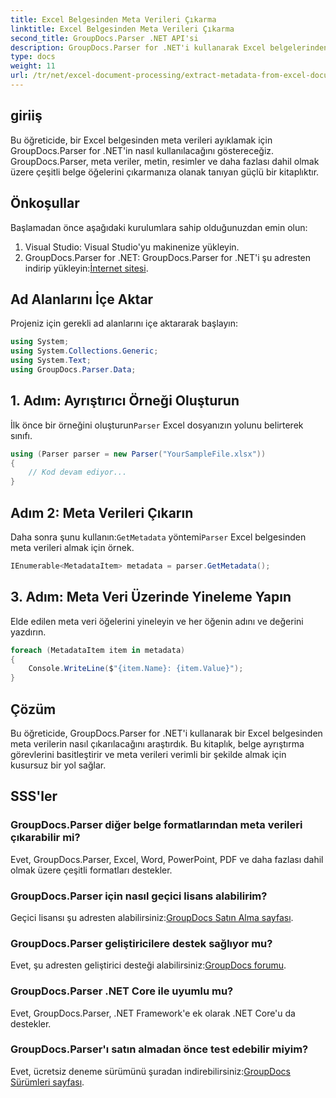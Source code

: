 ```yaml
---
title: Excel Belgesinden Meta Verileri Çıkarma
linktitle: Excel Belgesinden Meta Verileri Çıkarma
second_title: GroupDocs.Parser .NET API'si
description: GroupDocs.Parser for .NET'i kullanarak Excel belgelerinden meta verileri nasıl çıkaracağınızı öğrenin. Bu adım adım öğreticiyi izleyin.
type: docs
weight: 11
url: /tr/net/excel-document-processing/extract-metadata-from-excel-document/
---
```

## giriiş
Bu öğreticide, bir Excel belgesinden meta verileri ayıklamak için GroupDocs.Parser for .NET'in nasıl kullanılacağını göstereceğiz. GroupDocs.Parser, meta veriler, metin, resimler ve daha fazlası dahil olmak üzere çeşitli belge öğelerini çıkarmanıza olanak tanıyan güçlü bir kitaplıktır.
## Önkoşullar
Başlamadan önce aşağıdaki kurulumlara sahip olduğunuzdan emin olun:
1. Visual Studio: Visual Studio'yu makinenize yükleyin.
2.  GroupDocs.Parser for .NET: GroupDocs.Parser for .NET'i şu adresten indirip yükleyin:[İnternet sitesi](https://releases.groupdocs.com/parser/net/).

## Ad Alanlarını İçe Aktar
Projeniz için gerekli ad alanlarını içe aktararak başlayın:
```csharp
using System;
using System.Collections.Generic;
using System.Text;
using GroupDocs.Parser.Data;
```
## 1. Adım: Ayrıştırıcı Örneği Oluşturun
 İlk önce bir örneğini oluşturun`Parser` Excel dosyanızın yolunu belirterek sınıfı.
```csharp
using (Parser parser = new Parser("YourSampleFile.xlsx"))
{
    // Kod devam ediyor...
}
```
## Adım 2: Meta Verileri Çıkarın
 Daha sonra şunu kullanın:`GetMetadata` yöntemi`Parser` Excel belgesinden meta verileri almak için örnek.
```csharp
IEnumerable<MetadataItem> metadata = parser.GetMetadata();
```
## 3. Adım: Meta Veri Üzerinde Yineleme Yapın
Elde edilen meta veri öğelerini yineleyin ve her öğenin adını ve değerini yazdırın.
```csharp
foreach (MetadataItem item in metadata)
{
    Console.WriteLine($"{item.Name}: {item.Value}");
}
```

## Çözüm
Bu öğreticide, GroupDocs.Parser for .NET'i kullanarak bir Excel belgesinden meta verilerin nasıl çıkarılacağını araştırdık. Bu kitaplık, belge ayrıştırma görevlerini basitleştirir ve meta verileri verimli bir şekilde almak için kusursuz bir yol sağlar.

## SSS'ler
### GroupDocs.Parser diğer belge formatlarından meta verileri çıkarabilir mi?
Evet, GroupDocs.Parser, Excel, Word, PowerPoint, PDF ve daha fazlası dahil olmak üzere çeşitli formatları destekler.
### GroupDocs.Parser için nasıl geçici lisans alabilirim?
 Geçici lisansı şu adresten alabilirsiniz:[GroupDocs Satın Alma sayfası](https://purchase.groupdocs.com/temporary-license/).
### GroupDocs.Parser geliştiricilere destek sağlıyor mu?
 Evet, şu adresten geliştirici desteği alabilirsiniz:[GroupDocs forumu](https://forum.groupdocs.com/c/parser/17).
### GroupDocs.Parser .NET Core ile uyumlu mu?
Evet, GroupDocs.Parser, .NET Framework'e ek olarak .NET Core'u da destekler.
### GroupDocs.Parser'ı satın almadan önce test edebilir miyim?
 Evet, ücretsiz deneme sürümünü şuradan indirebilirsiniz:[GroupDocs Sürümleri sayfası](https://releases.groupdocs.com/).